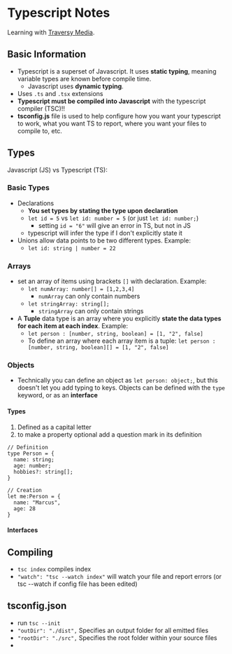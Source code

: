 # Typescript Notes

Learning with [Traversy Media](https://www.youtube.com/watch?v=BCg4U1FzODs).

## Basic Information

- Typescript is a superset of Javascript. It uses **static typing**, meaning variable types are known before compile time.
  - Javascript uses **dynamic typing**.
- Uses `.ts` and `.tsx` extensions
- **Typescript must be compiled into Javascript** with the typescript compiler (TSC)!!
- **tsconfig.js** file is used to help configure how you want your typescript to work, what you want TS to report, where you want your files to compile to, etc.

## Types

Javascript (JS) vs Typescript (TS):

### Basic Types

- Declarations
  - **You set types by stating the type upon declaration**
  - `let id = 5` vs `let id: number = 5` (or just `let id: number;`)
    - setting `id = "6"` will give an error in TS, but not in JS
  - typescript will infer the type if I don't explicitly state it
- Unions allow data points to be two different types. Example:
  - `let id: string | number = 22`

### Arrays

- set an array of items using brackets `[]` with declaration. Example:
  - `let numArray: number[] = [1,2,3,4]`
    - `numArray` can only contain numbers
  - `let stringArray: string[];`
    - `stringArray` can only contain strings
- A **Tuple** data type is an array where you explicitly **state the data types for each item at each index**. Example:
  - `let person : [number, string, boolean] = [1, "2", false]`
  - To define an array where each array item is a tuple: `let person : [number, string, boolean][] = [1, "2", false]`

### Objects

- Technically you can define an object as `let person: object;`, but this doesn't let you add typing to keys.
  Objects can be defined with the `type` keyword, or as an **interface**

#### Types

1. Defined as a capital letter
2. to make a property optional add a question mark in its definition

```
// Definition
type Person = {
  name: string;
  age: number;
  hobbies?: string[];
}

// Creation
let me:Person = {
  name: "Marcus",
  age: 28
}
```

#### Interfaces

## Compiling

- `tsc index` compiles index
- `"watch": "tsc --watch index"` will watch your file and report errors (or tsc --watch if config file has been edited)

## tsconfig.json

- run `tsc --init`
- `"outDir": "./dist",` Specifies an output folder for all emitted files
- `"rootDir": "./src",` Specifies the root folder within your source files
-
